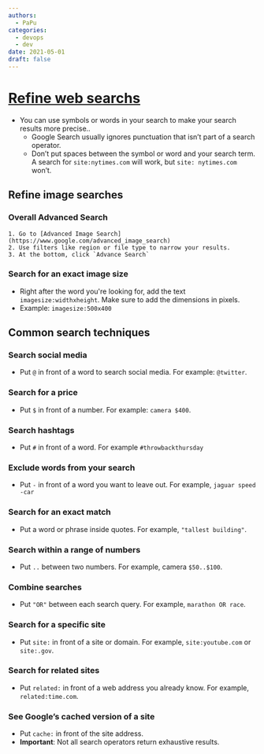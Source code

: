 ```yaml
---
authors:
  - PaPu
categories:
  - devops
  - dev
date: 2021-05-01
draft: false
---
```


# [Refine web searchs](https://support.google.com/websearch/answer/2466433?hl=en)

- You can use symbols or words in your search to make your search results more precise..
  - Google Search usually ignores punctuation that isn’t part of a search operator.
  - Don’t put spaces between the symbol or word and your search term. A search for `site:nytimes.com` will work, but `site: nytimes.com` won’t.

## Refine image searches

### Overall Advanced Search

    1. Go to [Advanced Image Search](https://www.google.com/advanced_image_search)
    2. Use filters like region or file type to narrow your results.
    3. At the bottom, click `Advance Search`

### Search for an exact image size

- Right after the word you're looking for, add the text `imagesize:widthxheight`. Make sure to add the dimensions in pixels.
- Example: `imagesize:500x400`

## Common search techniques

### Search social media

- Put `@` in front of a word to search social media. For example: `@twitter`.

### Search for a price

- Put `$` in front of a number. For example: `camera $400`.

### Search hashtags

- Put `#` in front of a word. For example `#throwbackthursday`

### Exclude words from your search

- Put `-` in front of a word you want to leave out. For example, `jaguar speed -car`

### Search for an exact match

- Put a word or phrase inside quotes. For example, `"tallest building"`.

### Search within a range of numbers

- Put `..` between two numbers. For example, camera `$50..$100`.

### Combine searches

- Put `"OR"` between each search query. For example, `marathon OR race`.

### Search for a specific site

- Put `site:` in front of a site or domain. For example, `site:youtube.com` or `site:.gov`.

### Search for related sites

- Put `related:` in front of a web address you already know. For example, `related:time.com`.

### See Google’s cached version of a site

- Put `cache:` in front of the site address.
- **Important**: Not all search operators return exhaustive results.
